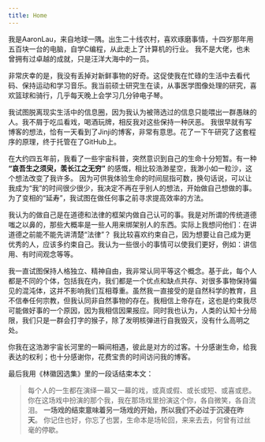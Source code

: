 ```yaml
---
title: Home
---
```


我是AaronLau，来自地球一隅。出生二十线农村，喜欢琢磨事情，十四岁那年用五百块一台的电脑，自学C编程，从此走上了计算机的行业。
我不是大佬，也未曾拥有过卓越的成就，只是汪洋大海中的一员。

非常庆幸的是，我没有丢掉对新鲜事物的好奇。这促使我在忙碌的生活中去看代码、保持运动和学习音乐。我当前硕士研究生在读，从事医学图像处理的研究，喜欢篮球和骑行，几乎每天晚上会学习几分钟电子琴。

我试图脱离现实生活中的信息圈，因为我认为被筛选过的信息只能喂出一群愚昧的人。我不屑于吃瓜看戏，喝酒玩牌，相反我对这些保持一种厌恶。
我很早就有写博客的想法，恰有一天看到了Jinji的博客，非常有意思。花了一下午研究了这套程序的原理，终于托管在了GitHub上。

在大约四五年前，我看了一些宇宙科普，突然意识到自己的生命十分短暂。有一种 __“哀吾生之须臾，羡长江之无穷”__ 的感慨，相比较浩渺星空，我渺小如一粒沙，这个想法改变了我许多。
因为可供我体验生命的时间屈指可数，换句话说，可以让我成为“我”的时间很少很少，我决定不再在乎别人的想法，开始做自己想做的事。
为了变相的“延寿”，我试图在做任何事之前寻求提高效率的方法。

我认为的做自己是在道德和法律的框架内做自己认可的事。我是对所谓的传统道德嗤之以鼻的，那些大概率是一些人用来绑架别人的东西。实际上我想问他们：在讲道德之前能不能先讲清楚“法律”？
我比较喜欢约束自己，因为想要让自己成为更优秀的人，应该多约束自己。我认为一些很小的事情可以使我们更好，例如：讲信用、有时间观念等等。

我一直试图保持人格独立、精神自由，我非常认同平等这个概念。基于此，每个人都是不同的个体，包括我在内，我们都是一个优点和缺点共存、对很多事物保持偏见的混沌体，这并不影响我们互相尊重。虽然我一直接受的是自然科学的教育，且不信奉任何宗教，但我认同非自然事物的存在。我相信上帝存在，这也是约束我尽可能做好事的一个原因，因为我相信因果报应。同时我也认为，人类的认知十分局限，我们只是一群会打字的猴子，除了发明核弹进行自我毁灭，没有什么高明之处。

你我在这浩渺宇宙长河里的一瞬间相遇，彼此是对方的过客。十分感谢生命，给我表达的权利；也十分感谢你，花费宝贵的时间访问我的博客。

最后我用《林徽因选集》里的一段话结束本文： 

> 每个人的一生都在演绎一幕又一幕的戏，或真或假、或长或短、或喜或悲。
> 你在这场戏中扮演的那个我，我在那场戏里扮演这个你，各自微笑，各自流泪。
> __一场戏的结束意味着另一场戏的开始，所以我们不必过于沉浸在昨天__。
> 你记住也好，你忘了也罢，生命本是场轮回，来来去去，何曾有过丝毫的停歇。





